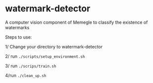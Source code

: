 # watermark-detector

A computer vision component of Memegle to classify the existence of watermarks

Steps to use:

1/ Change your directory to watermark-detector

2/ run `./scripts/setup_environment.sh`

3/ run `./scrips/train.sh`

4/run `./clean_up.sh`
